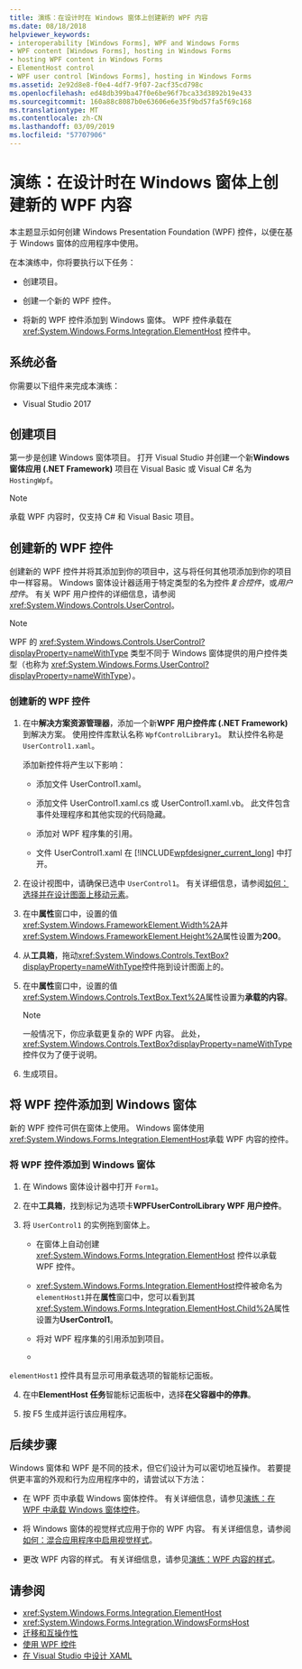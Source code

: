 ```yaml
---
title: 演练：在设计时在 Windows 窗体上创建新的 WPF 内容
ms.date: 08/18/2018
helpviewer_keywords:
- interoperability [Windows Forms], WPF and Windows Forms
- WPF content [Windows Forms], hosting in Windows Forms
- hosting WPF content in Windows Forms
- ElementHost control
- WPF user control [Windows Forms], hosting in Windows Forms
ms.assetid: 2e92d8e8-f0e4-4df7-9f07-2acf35cd798c
ms.openlocfilehash: ed48db399ba47f0e6be96f7bca33d3892b19e433
ms.sourcegitcommit: 160a88c8087b0e63606e6e35f9bd57fa5f69c168
ms.translationtype: MT
ms.contentlocale: zh-CN
ms.lasthandoff: 03/09/2019
ms.locfileid: "57707906"
---
```

# <a name="walkthrough-creating-new-wpf-content-on-windows-forms-at-design-time"></a>演练：在设计时在 Windows 窗体上创建新的 WPF 内容

本主题显示如何创建 Windows Presentation Foundation (WPF) 控件，以便在基于 Windows 窗体的应用程序中使用。

在本演练中，你将要执行以下任务：

- 创建项目。

- 创建一个新的 WPF 控件。

- 将新的 WPF 控件添加到 Windows 窗体。 WPF 控件承载在 <xref:System.Windows.Forms.Integration.ElementHost> 控件中。

## <a name="prerequisites"></a>系统必备

你需要以下组件来完成本演练：

- Visual Studio 2017

## <a name="creating-the-project"></a>创建项目

第一步是创建 Windows 窗体项目。 打开 Visual Studio 并创建一个新**Windows 窗体应用 (.NET Framework)** 项目在 Visual Basic 或 Visual C# 名为`HostingWpf`。

> [!NOTE]
> 承载 WPF 内容时，仅支持 C# 和 Visual Basic 项目。

## <a name="creating-a-new-wpf-control"></a>创建新的 WPF 控件

创建新的 WPF 控件并将其添加到你的项目中，这与将任何其他项添加到你的项目中一样容易。 Windows 窗体设计器适用于特定类型的名为控件*复合控件*，或*用户控件*。 有关 WPF 用户控件的详细信息，请参阅 <xref:System.Windows.Controls.UserControl>。

> [!NOTE]
> WPF 的 <xref:System.Windows.Controls.UserControl?displayProperty=nameWithType> 类型不同于 Windows 窗体提供的用户控件类型（也称为 <xref:System.Windows.Forms.UserControl?displayProperty=nameWithType>）。

### <a name="to-create-a-new-wpf-control"></a>创建新的 WPF 控件

1. 在中**解决方案资源管理器**，添加一个新**WPF 用户控件库 (.NET Framework)** 到解决方案。 使用控件库默认名称 `WpfControlLibrary1`。 默认控件名称是 `UserControl1.xaml`。

     添加新控件将产生以下影响：

    - 添加文件 UserControl1.xaml。

    - 添加文件 UserControl1.xaml.cs 或 UserControl1.xaml.vb。 此文件包含事件处理程序和其他实现的代码隐藏。

    - 添加对 WPF 程序集的引用。

    - 文件 UserControl1.xaml 在 [!INCLUDE[wpfdesigner_current_long](../../../../includes/wpfdesigner-current-long-md.md)] 中打开。

2. 在设计视图中，请确保已选中 `UserControl1`。 有关详细信息，请参阅[如何：选择并在设计图面上移动元素](https://docs.microsoft.com/previous-versions/visualstudio/visual-studio-2010/bb514527(v=vs.100))。

3. 在中**属性**窗口中，设置的值<xref:System.Windows.FrameworkElement.Width%2A>并<xref:System.Windows.FrameworkElement.Height%2A>属性设置为**200**。

4. 从**工具箱**，拖动<xref:System.Windows.Controls.TextBox?displayProperty=nameWithType>控件拖到设计图面上的。

5. 在中**属性**窗口中，设置的值<xref:System.Windows.Controls.TextBox.Text%2A>属性设置为**承载的内容**。

    > [!NOTE]
    > 一般情况下，你应承载更复杂的 WPF 内容。 此处，<xref:System.Windows.Controls.TextBox?displayProperty=nameWithType> 控件仅为了便于说明。

6. 生成项目。

## <a name="adding-a-wpf-control-to-a-windows-form"></a>将 WPF 控件添加到 Windows 窗体

新的 WPF 控件可供在窗体上使用。 Windows 窗体使用<xref:System.Windows.Forms.Integration.ElementHost>承载 WPF 内容的控件。

### <a name="to-add-a-wpf-control-to-a-windows-form"></a>将 WPF 控件添加到 Windows 窗体

1. 在 Windows 窗体设计器中打开 `Form1`。

2. 在中**工具箱**，找到标记为选项卡**WPFUserControlLibrary WPF 用户控件**。

3. 将 `UserControl1` 的实例拖到窗体上。

    - 在窗体上自动创建 <xref:System.Windows.Forms.Integration.ElementHost> 控件以承载 WPF 控件。

    - <xref:System.Windows.Forms.Integration.ElementHost>控件被命名为`elementHost1`并在**属性**窗口中，您可以看到其<xref:System.Windows.Forms.Integration.ElementHost.Child%2A>属性设置为**UserControl1**。

    - 将对 WPF 程序集的引用添加到项目。

    - 
  `elementHost1` 控件具有显示可用承载选项的智能标记面板。

4. 在中**ElementHost 任务**智能标记面板中，选择**在父容器中的停靠**。

5. 按 F5 生成并运行该应用程序。

## <a name="next-steps"></a>后续步骤

Windows 窗体和 WPF 是不同的技术，但它们设计为可以密切地互操作。 若要提供更丰富的外观和行为应用程序中的，请尝试以下方法：

- 在 WPF 页中承载 Windows 窗体控件。 有关详细信息，请参见[演练：在 WPF 中承载 Windows 窗体控件](../../wpf/advanced/walkthrough-hosting-a-windows-forms-control-in-wpf.md)。

- 将 Windows 窗体的视觉样式应用于你的 WPF 内容。 有关详细信息，请参阅[如何：混合应用程序中启用视觉样式](../../wpf/advanced/how-to-enable-visual-styles-in-a-hybrid-application.md)。

- 更改 WPF 内容的样式。 有关详细信息，请参见[演练：WPF 内容的样式](walkthrough-styling-wpf-content.md)。

## <a name="see-also"></a>请参阅

- <xref:System.Windows.Forms.Integration.ElementHost>
- <xref:System.Windows.Forms.Integration.WindowsFormsHost>
- [迁移和互操作性](../../wpf/advanced/migration-and-interoperability.md)
- [使用 WPF 控件](using-wpf-controls.md)
- [在 Visual Studio 中设计 XAML](/visualstudio/designers/designing-xaml-in-visual-studio)

